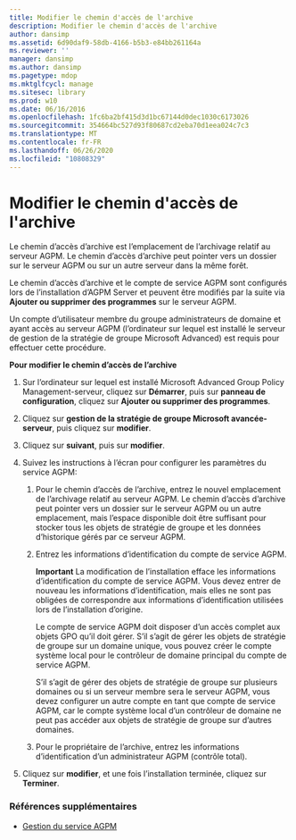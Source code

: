 ```yaml
---
title: Modifier le chemin d'accès de l'archive
description: Modifier le chemin d'accès de l'archive
author: dansimp
ms.assetid: 6d90daf9-58db-4166-b5b3-e84bb261164a
ms.reviewer: ''
manager: dansimp
ms.author: dansimp
ms.pagetype: mdop
ms.mktglfcycl: manage
ms.sitesec: library
ms.prod: w10
ms.date: 06/16/2016
ms.openlocfilehash: 1fc6ba2bf415d3d1bc67144d0dec1030c6173026
ms.sourcegitcommit: 354664bc527d93f80687cd2eba70d1eea024c7c3
ms.translationtype: MT
ms.contentlocale: fr-FR
ms.lasthandoff: 06/26/2020
ms.locfileid: "10808329"
---
```

# Modifier le chemin d'accès de l'archive


Le chemin d’accès d’archive est l’emplacement de l’archivage relatif au serveur AGPM. Le chemin d’accès d’archive peut pointer vers un dossier sur le serveur AGPM ou sur un autre serveur dans la même forêt.

Le chemin d’accès d’archive et le compte de service AGPM sont configurés lors de l’installation d’AGPM Server et peuvent être modifiés par la suite via **Ajouter ou supprimer des programmes** sur le serveur AGPM.

Un compte d’utilisateur membre du groupe administrateurs de domaine et ayant accès au serveur AGPM (l’ordinateur sur lequel est installé le serveur de gestion de la stratégie de groupe Microsoft Advanced) est requis pour effectuer cette procédure.

**Pour modifier le chemin d’accès de l’archive**

1.  Sur l’ordinateur sur lequel est installé Microsoft Advanced Group Policy Management-serveur, cliquez sur **Démarrer**, puis sur **panneau de configuration**, cliquez sur **Ajouter ou supprimer des programmes**.

2.  Cliquez sur **gestion de la stratégie de groupe Microsoft avancée-serveur**, puis cliquez sur **modifier**.

3.  Cliquez sur **suivant**, puis sur **modifier**.

4.  Suivez les instructions à l’écran pour configurer les paramètres du service AGPM:

    1.  Pour le chemin d’accès de l’archive, entrez le nouvel emplacement de l’archivage relatif au serveur AGPM. Le chemin d’accès d’archive peut pointer vers un dossier sur le serveur AGPM ou un autre emplacement, mais l’espace disponible doit être suffisant pour stocker tous les objets de stratégie de groupe et les données d’historique gérés par ce serveur AGPM.

    2.  Entrez les informations d’identification du compte de service AGPM.

        **Important**  La modification de l’installation efface les informations d’identification du compte de service AGPM. Vous devez entrer de nouveau les informations d’identification, mais elles ne sont pas obligées de correspondre aux informations d’identification utilisées lors de l’installation d’origine.

        Le compte de service AGPM doit disposer d’un accès complet aux objets GPO qu’il doit gérer. S’il s’agit de gérer les objets de stratégie de groupe sur un domaine unique, vous pouvez créer le compte système local pour le contrôleur de domaine principal du compte de service AGPM.

        S’il s’agit de gérer des objets de stratégie de groupe sur plusieurs domaines ou si un serveur membre sera le serveur AGPM, vous devez configurer un autre compte en tant que compte de service AGPM, car le compte système local d’un contrôleur de domaine ne peut pas accéder aux objets de stratégie de groupe sur d’autres domaines.

         

    3.  Pour le propriétaire de l’archive, entrez les informations d’identification d’un administrateur AGPM (contrôle total).

5.  Cliquez sur **modifier**, et une fois l’installation terminée, cliquez sur **Terminer**.

### Références supplémentaires

-   [Gestion du service AGPM](managing-the-agpm-service.md)

 

 





